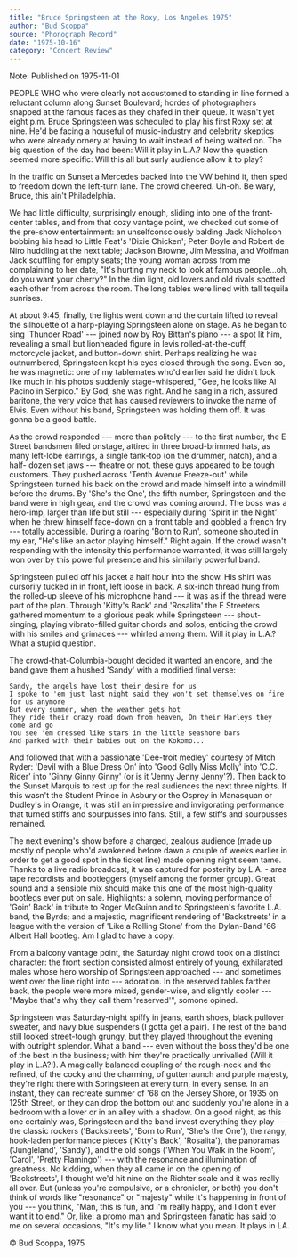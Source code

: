 ```yaml
---
title: "Bruce Springsteen at the Roxy, Los Angeles 1975"
author: "Bud Scoppa"
source: "Phonograph Record"
date: "1975-10-16"
category: "Concert Review"
---
```


Note: Published on 1975-11-01

PEOPLE WHO who were clearly not accustomed to standing in line formed a reluctant column along Sunset Boulevard; hordes of photographers snapped at the famous faces as they chafed in their queue. It wasn't yet eight p.m. Bruce Springsteen was scheduled to play his first Roxy set at nine. He'd be facing a houseful of music-industry and celebrity skeptics who were already ornery at having to wait instead of being waited on. The big question of the day had been: Will it play in L.A.? Now the question seemed more specific: Will this all but surly audience allow it to play?

In the traffic on Sunset a Mercedes backed into the VW behind it, then sped to freedom down the left-turn lane. The crowd cheered. Uh-oh. Be wary, Bruce, this ain't Philadelphia.

We had little difficulty, surprisingly enough, sliding into one of the front- center tables, and from that cozy vantage point, we checked out some of the pre-show entertainment: an unselfconsciously balding Jack Nicholson bobbing his head to Little Feat's 'Dixie Chicken'; Peter Boyle and Robert de Niro huddling at the next table; Jackson Browne, Jim Messina, and Wolfman Jack scuffling for empty seats; the young woman across from me complaining to her date, "It's hurting my neck to look at famous people...oh, do you want your cherry?" In the dim light, old lovers and old rivals spotted each other from across the room. The long tables were lined with tall tequila sunrises.

At about 9:45, finally, the lights went down and the curtain lifted to reveal the silhouette of a harp-playing Springsteen alone on stage. As he began to sing 'Thunder Road' --- joined now by Roy Bittan's piano --- a spot lit him, revealing a small but lionheaded figure in levis rolled-at-the-cuff, motorcycle jacket, and button-down shirt. Perhaps realizing he was outnumbered, Springsteen kept his eyes closed through the song. Even so, he was magnetic: one of my tablemates who'd earlier said he didn't look like much in his photos suddenly stage-whispered, "Gee, he looks like Al Pacino in Serpico." By God, she was right. And he sang in a rich, assured baritone, the very voice that has caused reviewers to invoke the name of Elvis. Even without his band, Springsteen was holding them off. It was gonna be a good battle.

As the crowd responded --- more than politely --- to the first number, the E Street bandsmen filed onstage, attired in three broad-brimmed hats, as many left-lobe earrings, a single tank-top (on the drummer, natch), and a half- dozen set jaws --- theatre or not, these guys appeared to be tough customers. They pushed across 'Tenth Avenue Freeze-out' while Springsteen turned his back on the crowd and made himself into a windmill before the drums. By 'She's the One', the fifth number, Springsteen and the band were in high gear, and the crowd was coming around. The boss was a hero-imp, larger than life but still --- especially during 'Spirit in the Night' when he threw himself face-down on a front table and gobbled a french fry --- totally accessible. During a roaring 'Born to Run', someone shouted in my ear, "He's like an actor playing himself." Right again. If the crowd wasn't responding with the intensity this performance warranted, it was still largely won over by this powerful presence and his similarly powerful band.

Springsteen pulled off his jacket a half hour into the show. His shirt was cursorily tucked in in front, left loose in back. A six-inch thread hung from the rolled-up sleeve of his microphone hand --- it was as if the thread were part of the plan. Through 'Kitty's Back' and 'Rosalita' the E Streeters gathered momentum to a glorious peak while Springsteen --- shout-singing, playing vibrato-filled guitar chords and solos, enticing the crowd with his smiles and grimaces --- whirled among them. Will it play in L.A.? What a stupid question.

The crowd-that-Columbia-bought decided it wanted an encore, and the band gave them a hushed 'Sandy' with a modified final verse:

```
Sandy, the angels have lost their desire for us
I spoke to 'em just last night said they won't set themselves on fire for us anymore
But every summer, when the weather gets hot
They ride their crazy road down from heaven, On their Harleys they come and go
You see 'em dressed like stars in the little seashore bars
And parked with their babies out on the Kokomo...
```

And followed that with a passionate 'Dee-troit medley' courtesy of Mitch Ryder: 'Devil with a Blue Dress On' into 'Good Golly Miss Molly' into 'C.C. Rider' into 'Ginny Ginny Ginny' (or is it 'Jenny Jenny Jenny'?). Then back to the Sunset Marquis to rest up for the real audiences the next three nights. If this wasn't the Student Prince in Asbury or the Osprey in Manasquan or Dudley's in Orange, it was still an impressive and invigorating performance that turned stiffs and sourpusses into fans. Still, a few stiffs and sourpusses remained.

The next evening's show before a charged, zealous audience (made up mostly of people who'd awakened before dawn a couple of weeks earlier in order to get a good spot in the ticket line) made opening night seem tame. Thanks to a live radio broadcast, it was captured for posterity by L.A. - area tape recordists and bootleggers (myself among the former group). Great sound and a sensible mix should make this one of the most high-quality bootlegs ever put on sale. Highlights: a solemn, moving performance of 'Goin' Back' in tribute to Roger McGuinn and to Springsteen's favorite L.A. band, the Byrds; and a majestic, magnificent rendering of 'Backstreets' in a league with the version of 'Like a Rolling Stone' from the Dylan-Band '66 Albert Hall bootleg. Am I glad to have a copy.

From a balcony vantage point, the Saturday night crowd took on a distinct character: the front section consisted almost entirely of young, exhilarated males whose hero worship of Springsteen approached --- and sometimes went over the line right into --- adoration. In the reserved tables farther back, the people were more mixed, gender-wise, and slightly cooler --- "Maybe that's why they call them 'reserved'", somone opined.

Springsteen was Saturday-night spiffy in jeans, earth shoes, black pullover sweater, and navy blue suspenders (I gotta get a pair). The rest of the band still looked street-tough grungy, but they played throughout the evening with outright splendor. What a band --- even without the boss they'd be one of the best in the business; with him they're practically unrivalled (Will it play in L.A?!). A magically balanced coupling of the rough-neck and the refined, of the cocky and the charming, of gutterraunch and purple majesty, they're right there with Springsteen at every turn, in every sense. In an instant, they can recreate summer of '68 on the Jersey Shore, or 1935 on 125th Street, or they can drop the bottom out and suddenly you're alone in a bedroom with a lover or in an alley with a shadow. On a good night, as this one certainly was, Springsteen and the band invest everything they play --- the classic rockers ('Backstreets', 'Born to Run', 'She's the One'), the rangy, hook-laden performance pieces ('Kitty's Back', 'Rosalita'), the panoramas ('Jungleland', 'Sandy'), and the old songs ('When You Walk in the Room', 'Carol', 'Pretty Flamingo') --- with the resonance and illumination of greatness. No kidding, when they all came in on the opening of 'Backstreets', I thought we'd hit nine on the Richter scale and it was really all over. But (unless you're compulsive, or a chronicler, or both) you don't think of words like "resonance" or "majesty" while it's happening in front of you --- you think, "Man, this is fun, and I'm really happy, and I don't ever want it to end." Or, like: a promo man and Springsteen fanatic has said to me on several occasions, "It's my life." I know what you mean. It plays in LA.

© Bud Scoppa, 1975